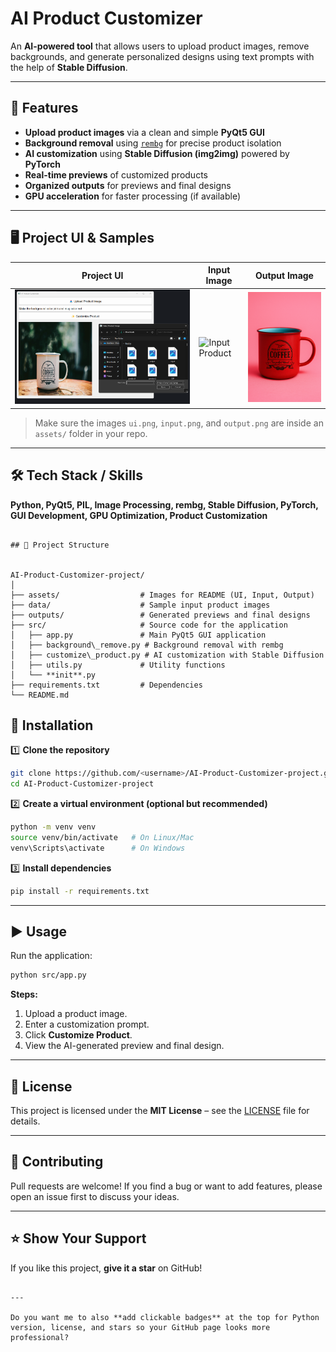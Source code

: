 

# AI Product Customizer

An **AI-powered tool** that allows users to upload product images, remove backgrounds, and generate personalized designs using text prompts with the help of **Stable Diffusion**.

---

## 📌 Features
- **Upload product images** via a clean and simple **PyQt5 GUI**
- **Background removal** using [`rembg`](https://github.com/danielgatis/rembg) for precise product isolation
- **AI customization** using **Stable Diffusion (img2img)** powered by **PyTorch**
- **Real-time previews** of customized products
- **Organized outputs** for previews and final designs
- **GPU acceleration** for faster processing (if available)

---

## 🖥️ Project UI & Samples

| Project UI | Input Image | Output Image |
|------------|-------------|--------------|
| ![UI Screenshot](assets/ui.png) | ![Input Product](assets/input.png) | ![Customized Output](assets/output.png) |

> Make sure the images `ui.png`, `input.png`, and `output.png` are inside an `assets/` folder in your repo.

---

## 🛠️ Tech Stack / Skills
**Python, PyQt5, PIL, Image Processing, rembg, Stable Diffusion, PyTorch, GUI Development, GPU Optimization, Product Customization**

```

## 📂 Project Structure


AI-Product-Customizer-project/
│
├── assets/                  # Images for README (UI, Input, Output)
├── data/                    # Sample input product images
├── outputs/                 # Generated previews and final designs
├── src/                     # Source code for the application
│   ├── app.py               # Main PyQt5 GUI application
│   ├── background\_remove.py # Background removal with rembg
│   ├── customize\_product.py # AI customization with Stable Diffusion
│   ├── utils.py             # Utility functions
│   └── **init**.py
├── requirements.txt         # Dependencies
└── README.md

```



## 🚀 Installation

1️⃣ **Clone the repository**
```bash
git clone https://github.com/<username>/AI-Product-Customizer-project.git
cd AI-Product-Customizer-project
````

2️⃣ **Create a virtual environment (optional but recommended)**

```bash
python -m venv venv
source venv/bin/activate   # On Linux/Mac
venv\Scripts\activate      # On Windows
```

3️⃣ **Install dependencies**

```bash
pip install -r requirements.txt
```

---

## ▶️ Usage

Run the application:

```bash
python src/app.py
```

**Steps:**

1. Upload a product image.
2. Enter a customization prompt.
3. Click **Customize Product**.
4. View the AI-generated preview and final design.

---

## 📜 License

This project is licensed under the **MIT License** – see the [LICENSE](LICENSE) file for details.

---

## 🤝 Contributing

Pull requests are welcome! If you find a bug or want to add features, please open an issue first to discuss your ideas.

---

## ⭐ Show Your Support

If you like this project, **give it a star** on GitHub!

```

---

Do you want me to also **add clickable badges** at the top for Python version, license, and stars so your GitHub page looks more professional?
```
